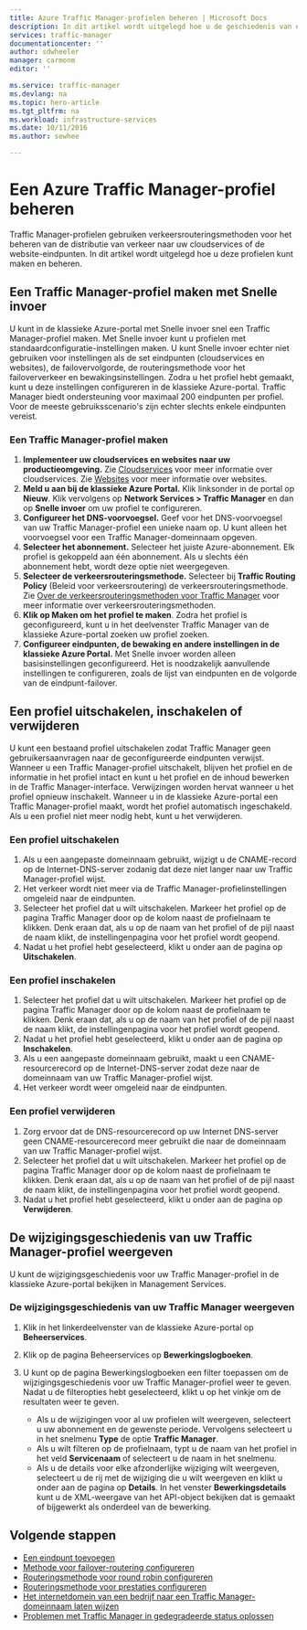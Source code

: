 ```yaml
---
title: Azure Traffic Manager-profielen beheren | Microsoft Docs
description: In dit artikel wordt uitgelegd hoe u de geschiedenis van een Azure Traffic Manager-profiel maakt, uitschakelt, inschakelt, verwijdert en weergeeft.
services: traffic-manager
documentationcenter: ''
author: sdwheeler
manager: carmonm
editor: ''

ms.service: traffic-manager
ms.devlang: na
ms.topic: hero-article
ms.tgt_pltfrm: na
ms.workload: infrastructure-services
ms.date: 10/11/2016
ms.author: sewhee

---
```

# <a name="manage-an-azure-traffic-manager-profile"></a>Een Azure Traffic Manager-profiel beheren
Traffic Manager-profielen gebruiken verkeersrouteringsmethoden voor het beheren van de distributie van verkeer naar uw cloudservices of de website-eindpunten. In dit artikel wordt uitgelegd hoe u deze profielen kunt maken en beheren.

## <a name="create-a-traffic-manager-profile-using-quick-create"></a>Een Traffic Manager-profiel maken met Snelle invoer
U kunt in de klassieke Azure-portal met Snelle invoer snel een Traffic Manager-profiel maken. Met Snelle invoer kunt u profielen met standaardconfiguratie-instellingen maken. U kunt Snelle invoer echter niet gebruiken voor instellingen als de set eindpunten (cloudservices en websites), de failovervolgorde, de routeringsmethode voor het failoververkeer en bewakingsinstellingen. Zodra u het profiel hebt gemaakt, kunt u deze instellingen configureren in de klassieke Azure-portal. Traffic Manager biedt ondersteuning voor maximaal 200 eindpunten per profiel. Voor de meeste gebruiksscenario's zijn echter slechts enkele eindpunten vereist.

### <a name="to-create-a-traffic-manager-profile"></a>Een Traffic Manager-profiel maken
1. **Implementeer uw cloudservices en websites naar uw productieomgeving.** Zie [Cloudservices](http://go.microsoft.com/fwlink/p/?LinkId=314074) voor meer informatie over cloudservices. Zie [Websites](http://go.microsoft.com/fwlink/p/?LinkId=393327) voor meer informatie over websites.
2. **Meld u aan bij de klassieke Azure Portal.** Klik linksonder in de portal op **Nieuw**. Klik vervolgens op **Network Services > Traffic Manager** en dan op **Snelle invoer** om uw profiel te configureren.
3. **Configureer het DNS-voorvoegsel.** Geef voor het DNS-voorvoegsel van uw Traffic Manager-profiel een unieke naam op. U kunt alleen het voorvoegsel voor een Traffic Manager-domeinnaam opgeven.
4. **Selecteer het abonnement.** Selecteer het juiste Azure-abonnement. Elk profiel is gekoppeld aan één abonnement. Als u slechts één abonnement hebt, wordt deze optie niet weergegeven.
5. **Selecteer de verkeersrouteringsmethode.** Selecteer bij **Traffic Routing Policy** (Beleid voor verkeersroutering) de verkeersrouteringsmethode. Zie [Over de verkeersrouteringsmethoden voor Traffic Manager](traffic-manager-routing-methods.md) voor meer informatie over verkeersrouteringsmethoden.
6. **Klik op Maken om het profiel te maken**. Zodra het profiel is geconfigureerd, kunt u in het deelvenster Traffic Manager van de klassieke Azure-portal zoeken uw profiel zoeken.
7. **Configureer eindpunten, de bewaking en andere instellingen in de klassieke Azure Portal.** Met Snelle invoer worden alleen basisinstellingen geconfigureerd. Het is noodzakelijk aanvullende instellingen te configureren, zoals de lijst van eindpunten en de volgorde van de eindpunt-failover.

## <a name="disable,-enable,-or-delete-a-profile"></a>Een profiel uitschakelen, inschakelen of verwijderen
U kunt een bestaand profiel uitschakelen zodat Traffic Manager geen gebruikersaanvragen naar de geconfigureerde eindpunten verwijst. Wanneer u een Traffic Manager-profiel uitschakelt, blijven het profiel en de informatie in het profiel intact en kunt u het profiel en de inhoud bewerken in de Traffic Manager-interface.  Verwijzingen worden hervat wanneer u het profiel opnieuw inschakelt. Wanneer u in de klassieke Azure-portal een Traffic Manager-profiel maakt, wordt het profiel automatisch ingeschakeld. Als u een profiel niet meer nodig hebt, kunt u het verwijderen.

### <a name="to-disable-a-profile"></a>Een profiel uitschakelen
1. Als u een aangepaste domeinnaam gebruikt, wijzigt u de CNAME-record op de Internet-DNS-server zodanig dat deze niet langer naar uw Traffic Manager-profiel wijst.
2. Het verkeer wordt niet meer via de Traffic Manager-profielinstellingen omgeleid naar de eindpunten.
3. Selecteer het profiel dat u wilt uitschakelen. Markeer het profiel op de pagina Traffic Manager door op de kolom naast de profielnaam te klikken. Denk eraan dat, als u op de naam van het profiel of de pijl naast de naam klikt, de instellingenpagina voor het profiel wordt geopend.
4. Nadat u het profiel hebt geselecteerd, klikt u onder aan de pagina op **Uitschakelen**.

### <a name="to-enable-a-profile"></a>Een profiel inschakelen
1. Selecteer het profiel dat u wilt uitschakelen. Markeer het profiel op de pagina Traffic Manager door op de kolom naast de profielnaam te klikken. Denk eraan dat, als u op de naam van het profiel of de pijl naast de naam klikt, de instellingenpagina voor het profiel wordt geopend.
2. Nadat u het profiel hebt geselecteerd, klikt u onder aan de pagina op **Inschakelen**.
3. Als u een aangepaste domeinnaam gebruikt, maakt u een CNAME-resourcerecord op de Internet-DNS-server zodat deze naar de domeinnaam van uw Traffic Manager-profiel wijst.
4. Het verkeer wordt weer omgeleid naar de eindpunten.

### <a name="to-delete-a-profile"></a>Een profiel verwijderen
1. Zorg ervoor dat de DNS-resourcerecord op uw Internet DNS-server geen CNAME-resourcerecord meer gebruikt die naar de domeinnaam van uw Traffic Manager-profiel wijst.
2. Selecteer het profiel dat u wilt uitschakelen. Markeer het profiel op de pagina Traffic Manager door op de kolom naast de profielnaam te klikken. Denk eraan dat, als u op de naam van het profiel of de pijl naast de naam klikt, de instellingenpagina voor het profiel wordt geopend.
3. Nadat u het profiel hebt geselecteerd, klikt u onder aan de pagina op **Verwijderen**.

## <a name="view-traffic-manager-profile-change-history"></a>De wijzigingsgeschiedenis van uw Traffic Manager-profiel weergeven
U kunt de wijzigingsgeschiedenis voor uw Traffic Manager-profiel in de klassieke Azure-portal bekijken in Management Services.

### <a name="to-view-your-traffic-manager-change-history"></a>De wijzigingsgeschiedenis van uw Traffic Manager weergeven
1. Klik in het linkerdeelvenster van de klassieke Azure-portal op **Beheerservices**.
2. Klik op de pagina Beheerservices op **Bewerkingslogboeken**.
3. U kunt op de pagina Bewerkingslogboeken een filter toepassen om de wijzigingsgeschiedenis voor uw Traffic Manager-profiel weer te geven. Nadat u de filteropties hebt geselecteerd, klikt u op het vinkje om de resultaten weer te geven.
   
   * Als u de wijzigingen voor al uw profielen wilt weergeven, selecteert u uw abonnement en de gewenste periode. Vervolgens selecteert u in het snelmenu **Type** de optie **Traffic Manager**.
   * Als u wilt filteren op de profielnaam, typt u de naam van het profiel in het veld **Servicenaam** of selecteert u de naam in het snelmenu.
   * Als u de details voor elke afzonderlijke wijziging wilt weergeven, selecteert u de rij met de wijziging die u wilt weergeven en klikt u onder aan de pagina op **Details**. In het venster **Bewerkingsdetails** kunt u de XML-weergave van het API-object bekijken dat is gemaakt of bijgewerkt als onderdeel van de bewerking.

## <a name="next-steps"></a>Volgende stappen
* [Een eindpunt toevoegen](traffic-manager-endpoints.md)
* [Methode voor failover-routering configureren](traffic-manager-configure-failover-routing-method.md)
* [Routeringsmethode voor round robin configureren](traffic-manager-configure-round-robin-routing-method.md)
* [Routeringsmethode voor prestaties configureren](traffic-manager-configure-performance-routing-method.md)
* [Het internetdomein van een bedrijf naar een Traffic Manager-domeinnaam laten wijzen](traffic-manager-point-internet-domain.md)
* [Problemen met Traffic Manager in gedegradeerde status oplossen](traffic-manager-troubleshooting-degraded.md)

<!--HONumber=Oct16_HO3-->


